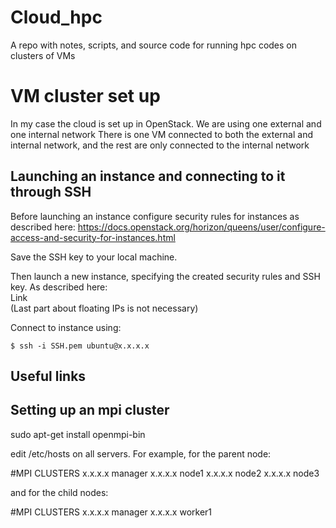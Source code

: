 # Cloud_hpc
A repo with notes, scripts, and source code for running hpc codes on clusters of VMs

# VM cluster set up
In my case the cloud is set up in OpenStack. We are using one external and one internal network There is one VM connected to both the external and internal network, and the rest are only connected to the internal network

## Launching an instance and connecting to it through SSH
Before launching an instance configure security rules for instances as described here:
https://docs.openstack.org/horizon/queens/user/configure-access-and-security-for-instances.html

Save the SSH key to your local machine. 

Then launch a new instance, specifying the created security rules and SSH key. As described here:\
Link\
(Last part about floating IPs is not necessary)

Connect to instance using:
```shell
$ ssh -i SSH.pem ubuntu@x.x.x.x
```

## Useful links

## Setting up an mpi cluster
sudo apt-get install openmpi-bin

edit /etc/hosts on all servers. For example, for the parent node:

#MPI CLUSTERS
x.x.x.x manager
x.x.x.x node1
x.x.x.x node2
x.x.x.x node3

and for the child nodes:

#MPI CLUSTERS
x.x.x.x manager
x.x.x.x worker1
